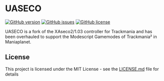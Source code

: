 # UASECO
[![GitHub version](https://img.shields.io/badge/version-0.9.6-41aff4.svg?style=flat-square)](https://github.com/make-tm-great-again/UASECO/releases)
[![GitHub issues](https://img.shields.io/github/issues/make-tm-great-again/UASECO.svg?style=flat-square)](https://github.com/make-tm-great-again/UASECO/issues)
[![GitHub license](https://img.shields.io/github/license/make-tm-great-again/UASECO.svg?style=flat-square)](https://github.com/make-tm-great-again/UASECO/blob/master/LICENSE.md)

UASECO is a fork of the XAseco2/1.03 controller for Trackmania and has been overhauled to support the Modescript Gamemodes of Trackmania² in Maniaplanet.

## License

This project is licensed under the MIT License - see the [LICENSE.md](LICENSE.md) file for details

